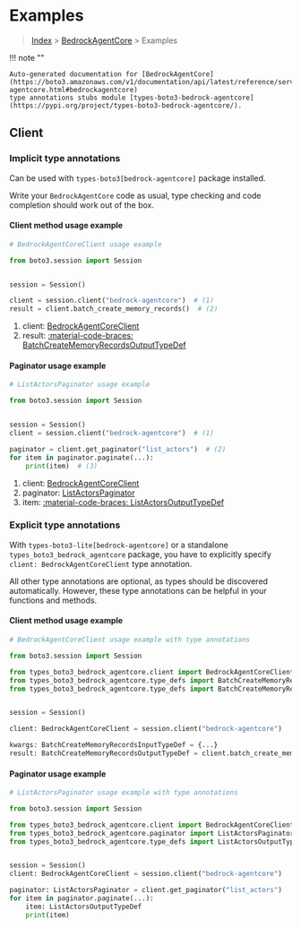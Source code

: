 # Examples

> [Index](../README.md) > [BedrockAgentCore](./README.md) > Examples

!!! note ""

    Auto-generated documentation for [BedrockAgentCore](https://boto3.amazonaws.com/v1/documentation/api/latest/reference/services/bedrock-agentcore.html#bedrockagentcore)
    type annotations stubs module [types-boto3-bedrock-agentcore](https://pypi.org/project/types-boto3-bedrock-agentcore/).

## Client

### Implicit type annotations

Can be used with `types-boto3[bedrock-agentcore]` package installed.

Write your `BedrockAgentCore` code as usual,
type checking and code completion should work out of the box.


#### Client method usage example

```python
# BedrockAgentCoreClient usage example

from boto3.session import Session


session = Session()

client = session.client("bedrock-agentcore")  # (1)
result = client.batch_create_memory_records()  # (2)
```

1. client: [BedrockAgentCoreClient](./client.md)
2. result: [:material-code-braces: BatchCreateMemoryRecordsOutputTypeDef](./type_defs.md#batchcreatememoryrecordsoutputtypedef)



#### Paginator usage example

```python
# ListActorsPaginator usage example

from boto3.session import Session


session = Session()
client = session.client("bedrock-agentcore")  # (1)

paginator = client.get_paginator("list_actors")  # (2)
for item in paginator.paginate(...):
    print(item)  # (3)
```

1. client: [BedrockAgentCoreClient](./client.md)
2. paginator: [ListActorsPaginator](./paginators.md#listactorspaginator)
3. item: [:material-code-braces: ListActorsOutputTypeDef](./type_defs.md#listactorsoutputtypedef)




### Explicit type annotations

With `types-boto3-lite[bedrock-agentcore]`
or a standalone `types_boto3_bedrock_agentcore` package, you have to explicitly specify `client: BedrockAgentCoreClient` type annotation.

All other type annotations are optional, as types should be discovered automatically.
However, these type annotations can be helpful in your functions and methods.


#### Client method usage example

```python
# BedrockAgentCoreClient usage example with type annotations

from boto3.session import Session

from types_boto3_bedrock_agentcore.client import BedrockAgentCoreClient
from types_boto3_bedrock_agentcore.type_defs import BatchCreateMemoryRecordsOutputTypeDef
from types_boto3_bedrock_agentcore.type_defs import BatchCreateMemoryRecordsInputTypeDef


session = Session()

client: BedrockAgentCoreClient = session.client("bedrock-agentcore")

kwargs: BatchCreateMemoryRecordsInputTypeDef = {...}
result: BatchCreateMemoryRecordsOutputTypeDef = client.batch_create_memory_records(**kwargs)
```



#### Paginator usage example

```python
# ListActorsPaginator usage example with type annotations

from boto3.session import Session

from types_boto3_bedrock_agentcore.client import BedrockAgentCoreClient
from types_boto3_bedrock_agentcore.paginator import ListActorsPaginator
from types_boto3_bedrock_agentcore.type_defs import ListActorsOutputTypeDef


session = Session()
client: BedrockAgentCoreClient = session.client("bedrock-agentcore")

paginator: ListActorsPaginator = client.get_paginator("list_actors")
for item in paginator.paginate(...):
    item: ListActorsOutputTypeDef
    print(item)
```




